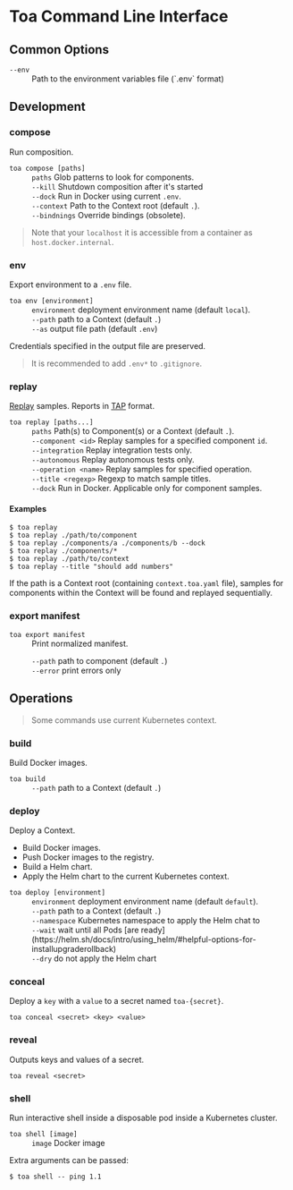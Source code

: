 # Toa Command Line Interface

## Common Options

<dl>
<dt><code>--env</code></dt>
<dd>Path to the environment variables file (`.env` format)</dd>
</dl>

## Development

### compose

Run composition.

<dl>
<dt><code>toa compose [paths]</code></dt>
<dd>
<code>paths</code> Glob patterns to look for components.<br/>
<code>--kill</code> Shutdown composition after it's started<br/>
<code>--dock</code> Run in Docker using current <code>.env</code>.<br/>
<code>--context</code> Path to the Context root (default <code>.</code>).<br/>
<code>--bindnings</code> Override bindings (obsolete).
</dd>
</dl>

> Note that your `localhost` it is accessible from a container as `host.docker.internal`.

### env

Export environment to a `.env` file.

<dl>
<dt><code>toa env [environment]</code></dt>
<dd>
<code>environment</code> deployment environment name (default <code>local</code>).<br/>
<code>--path</code> path to a Context (default <code>.</code>)<br/>
<code>--as</code> output file path (default <code>.env</code>)
</dd>
</dl>

Credentials specified in the output file are preserved.

> It is recommended to add `.env*` to `.gitignore`.

### replay

[Replay](/extensions/sampling/docs/replay.md) samples. Reports in [TAP](https://testanything.org)
format.

<dl>
<dt><code>toa replay [paths...]</code></dt>
<dd>
<code>paths</code> Path(s) to Component(s) or a Context (default <code>.</code>).<br/>
<code>--component &lt;id&gt;</code> Replay samples for a specified component <code>id</code>.<br/>
<code>--integration</code> Replay integration tests only.<br/>
<code>--autonomous</code> Replay autonomous tests only.<br/>
<code>--operation &lt;name&gt;</code> Replay samples for specified operation.<br/>
<code>--title &lt;regexp&gt;</code> Regexp to match sample titles.<br/>
<code>--dock</code> Run in Docker. Applicable only for component samples.
</dd>
</dl>

#### Examples

```shell
$ toa replay
$ toa replay ./path/to/component
$ toa replay ./components/a ./components/b --dock
$ toa replay ./components/*
$ toa replay ./path/to/context
$ toa replay --title "should add numbers"
```

If the path is a Context root (containing `context.toa.yaml` file), samples for components within the Context will be
found and replayed sequentially.

### export manifest

<dl>
<dt><code>toa export manifest</code></dt>
<dd>Print normalized manifest.

<code>--path</code> path to component (default <code>.</code>)<br/>
<code>--error</code> print errors only
</dd>
</dl>

## Operations

> Some commands use current Kubernetes context.

### build

Build Docker images.

<dl>
<dt><code>toa build</code></dt>
<dd>
<code>--path</code> path to a Context (default <code>.</code>)
</dd>
</dl>

### deploy

Deploy a Context.

- Build Docker images.
- Push Docker images to the registry.
- Build a Helm chart.
- Apply the Helm chart to the current Kubernetes context.

<dl>
<dt><code>toa deploy [environment]</code></dt>
<dd>
<code>environment</code> deployment environment name (default <code>default</code>).<br/>
<code>--path</code> path to a Context (default <code>.</code>)<br/>
<code>--namespace</code> Kubernetes namespace to apply the Helm chat to<br/>
<code>--wait</code> wait until all
Pods [are ready](https://helm.sh/docs/intro/using_helm/#helpful-options-for-installupgraderollback)<br/>
<code>--dry</code> do not apply the Helm chart
</dd>
</dl>

### conceal

Deploy a `key` with a `value` to a secret named `toa-{secret}`.

<dl>
<dt><code>toa conceal &lt;secret&gt; &lt;key&gt; &lt;value&gt;</code></dt>
</dl>

### reveal

Outputs keys and values of a secret.

<dl>
<dt>
<code>toa reveal &lt;secret&gt;</code>
</dt>
</dl>

### shell

Run interactive shell inside a disposable pod inside a Kubernetes cluster.

<dl>
<dt>
<code>toa shell [image]</code>
</dt>
<dd>
<code>image</code> Docker image<br/>
</dd>
</dl>

Extra arguments can be passed:

```shell
$ toa shell -- ping 1.1
```
